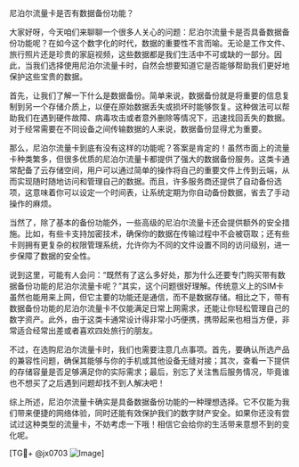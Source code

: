 尼泊尔流量卡是否有数据备份功能？

大家好呀，今天咱们来聊聊一个很多人关心的问题：尼泊尔流量卡是否具备数据备份功能呢？在如今这个数字化的时代，数据的重要性不言而喻。无论是工作文件、旅行照片还是珍贵的家庭视频，这些数据都是我们生活中不可或缺的一部分。因此，当我们选择使用尼泊尔流量卡时，自然会想要知道它是否能够帮助我们更好地保护这些宝贵的数据。

首先，让我们了解一下什么是数据备份。简单来说，数据备份就是将重要的信息复制到另一个存储介质上，以便在原始数据丢失或损坏时能够恢复。这种做法可以帮助我们在遇到硬件故障、病毒攻击或者意外删除等情况下，迅速找回丢失的数据。对于经常需要在不同设备之间传输数据的人来说，数据备份显得尤为重要。

那么，尼泊尔流量卡到底有没有这样的功能呢？答案是肯定的！虽然市面上的流量卡种类繁多，但很多优质的尼泊尔流量卡都提供了强大的数据备份服务。这类卡通常配备了云存储空间，用户可以通过简单的操作将自己的重要文件上传到云端，从而实现随时随地访问和管理自己的数据。而且，许多服务商还提供了自动备份选项，这意味着你可以设定一个时间表，让系统定期为你自动备份数据，省去了手动操作的麻烦。

当然了，除了基本的备份功能外，一些高级的尼泊尔流量卡还会提供额外的安全措施。比如，有些卡支持加密技术，确保你的数据在传输过程中不会被窃取；还有些卡则拥有更复杂的权限管理系统，允许你为不同的文件设置不同的访问级别，进一步保障了数据的安全性。

说到这里，可能有人会问：“既然有了这么多好处，那为什么还要专门购买带有数据备份功能的尼泊尔流量卡呢？”其实，这个问题很好理解。传统意义上的SIM卡虽然也能用来上网，但它主要的功能还是通信，而不是数据存储。相比之下，带有数据备份功能的尼泊尔流量卡不仅能满足日常上网需求，还能让你轻松管理自己的数字资产。此外，由于这类卡通常设计得非常小巧便携，携带起来也相当方便，非常适合经常出差或者喜欢四处旅行的朋友。

不过，在选购尼泊尔流量卡时，我们也需要注意几点事项。首先，要确认所选产品的兼容性问题，确保其能够与你的手机或其他设备无缝对接；其次，查看一下提供的存储容量是否足够满足你的实际需求；最后，别忘了关注售后服务情况，毕竟谁也不想买了之后遇到问题却找不到人解决吧！

综上所述，尼泊尔流量卡确实是具备数据备份功能的一种理想选择。它不仅能为我们带来便捷的网络体验，同时还能有效保护我们的数字财产安全。如果你还没有尝试过这种类型的流量卡，不妨考虑一下哦！相信它会给你的生活带来意想不到的变化呢。

[TG💪+ @jx0703 ![Image](https://github.com/user-attachments/assets/dbca1d08-cadb-493c-b0ec-ad6f7a83f270)]